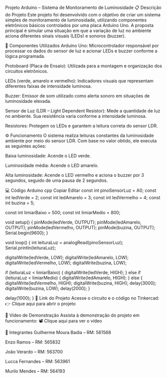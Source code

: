 Projeto Arduino – Sistema de Monitoramento de Luminosidade
📋 Descrição do Projeto
Este projeto foi desenvolvido com o objetivo de criar um sistema simples de monitoramento de luminosidade, utilizando componentes eletrônicos básicos controlados por uma placa Arduino Uno.
A proposta principal é simular uma situação em que a variação de luz no ambiente aciona diferentes sinais visuais (LEDs) e sonoros (buzzer).

🧰 Componentes Utilizados
Arduino Uno: Microcontrolador responsável por processar os dados do sensor de luz e acionar LEDs e buzzer conforme a lógica programada.

Protoboard (Placa de Ensaio): Utilizada para a montagem e organização dos circuitos eletrônicos.

LEDs (verde, amarelo e vermelho): Indicadores visuais que representam diferentes faixas de intensidade luminosa.

Buzzer: Emissor de som utilizado como alerta sonoro em situações de luminosidade elevada.

Sensor de Luz (LDR – Light Dependent Resistor): Mede a quantidade de luz no ambiente. Sua resistência varia conforme a intensidade luminosa.

Resistores: Protegem os LEDs e garantem a leitura correta do sensor LDR.

⚙️ Funcionamento
O sistema realiza leituras constantes da luminosidade ambiente por meio do sensor LDR.
Com base no valor obtido, ele executa as seguintes ações:

Baixa luminosidade: Acende o LED verde.

Luminosidade média: Acende o LED amarelo.

Alta luminosidade: Acende o LED vermelho e aciona o buzzer por 3 segundos, seguido de uma pausa de 2 segundos.

💻 Código Arduino
cpp
Copiar
Editar
const int pinoSensorLuz = A0;
const int ledVerde = 2;
const int ledAmarelo = 3;
const int ledVermelho = 4;
const int buzina = 5;

const int limiarBaixo = 500;
const int limiarMedio = 800;

void setup() {
  pinMode(ledVerde, OUTPUT);
  pinMode(ledAmarelo, OUTPUT);
  pinMode(ledVermelho, OUTPUT);
  pinMode(buzina, OUTPUT);
  Serial.begin(9600);
}

void loop() {
  int leituraLuz = analogRead(pinoSensorLuz);
  Serial.println(leituraLuz);

  digitalWrite(ledVerde, LOW);
  digitalWrite(ledAmarelo, LOW);
  digitalWrite(ledVermelho, LOW);
  digitalWrite(buzina, LOW);

  if (leituraLuz < limiarBaixo) {
    digitalWrite(ledVerde, HIGH);
  } else if (leituraLuz < limiarMedio) {
    digitalWrite(ledAmarelo, HIGH);
  } else {
    digitalWrite(ledVermelho, HIGH);
    digitalWrite(buzina, HIGH);
    delay(3000);
    digitalWrite(buzina, LOW);
    delay(2000);
  }

  delay(1000);
}
🔗 Link do Projeto
Acesse o circuito e o código no Tinkercad:
👉 Clique aqui para abrir o projeto

🎥 Vídeo de Demonstração
Assista à demonstração do projeto em funcionamento:
📽️ Clique aqui para ver o vídeo

👥 Integrantes
Guilherme Moura Badia – RM: 561568

Enzo Ramos – RM: 565832

João Verardo – RM: 563700

Lucca Fernandes – RM: 563961

Murilo Mendes – RM: 564193
